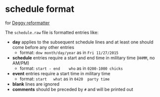 # schedule format

for [Deggy reformatter](https://github.com/chicks-net/deggy-reformatter)

The `schedule.raw` file is formatted entries like:

* **day** applies to the subsequent schedule lines and at least one should come before any other entries
	* format: `dow month/day/year` as in `Fri 11/27/2015`
* **schedule** entries require a start and end time in military time (`HHMM`, no AM/PM)
	* format: `start - end    who` as in `0200-1000 chicks`
* **event** entries require a start time in military time
	* format: `start   what` as in `0420  party time` 
* **blank** lines are ignored
* **comments** should be preceded by `#` and will be printed out
